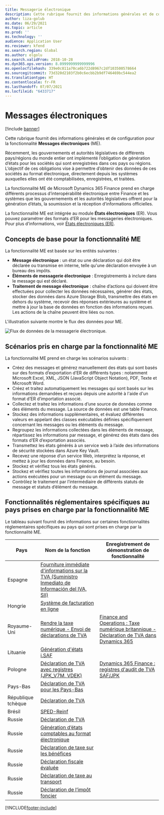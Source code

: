 ```yaml
---
title: Messagerie électronique
description: Cette rubrique fournit des informations générales et de configuration pour la messagerie électronique dans Microsoft Dynamics 365 Finance.
author: liza-golub
ms.date: 06/29/2021
ms.topic: article
ms.prod: ''
ms.technology: ''
audience: Application User
ms.reviewer: kfend
ms.search.region: Global
ms.author: elgolu
ms.search.validFrom: 2018-10-28
ms.dyn365.ops.version: 8.0999999999999996
ms.openlocfilehash: 339e0c811a70ca6b722d8967c2df103500578664
ms.sourcegitcommit: 73d320d2103f2b0c6ecbb2b9df746469bc544ea2
ms.translationtype: HT
ms.contentlocale: fr-FR
ms.lasthandoff: 07/07/2021
ms.locfileid: "6433717"
---
```

# <a name="electronic-messaging"></a>Messages électroniques

[!include [banner](../includes/banner.md)]

Cette rubrique fournit des informations générales et de configuration pour la fonctionnalité **Messages électroniques** (ME).

Récemment, les gouvernements et autorités législatives de différents pays/régions du monde entier ont implémenté l’obligation de génération d’états pour les sociétés qui sont enregistrées dans ces pays ou régions. L’objectif de ces obligations vise à permettre d’obtenir des données de ces sociétés au format électronique, directement depuis les systèmes auxquelles elles ont été comptabilisées, enregistrées, et traitées.

La fonctionnalité ME de Microsoft Dynamics 365 Finance prend en charge différents processus d’interopérabilité électronique entre Finance et les systèmes que les gouvernements et les autorités législatives offrent pour la génération d’états, la soumission et la réception d’informations officielles.

La fonctionnalité ME est intégrée au module **États électroniques** (ER). Vous pouvez paramétrer des formats d’ER pour les messageries électroniques. Pour plus d’informations, voir [États électroniques (ER)](/dynamics365/unified-operations/dev-itpro/analytics/general-electronic-reporting).

## <a name="basic-concepts-for-em-functionality"></a>Concepts de base pour la fonctionnalité ME

La fonctionnalité ME est basée sur les entités suivantes :

- **Message électronique** : un état ou une déclaration qui doit être déclarée ou transmise en interne, telle qu'une déclaration envoyée à un bureau des impôts.
- **Éléments de messagerie électronique** : Enregistrements à inclure dans le message qui est déclaré.
- **Traitement de message électronique** : chaîne d’actions qui doivent être effectuées pour collecter les données nécessaires, générer des états, stocker des données dans Azure Storage Blob, transmettre des états en dehors du système, recevoir des réponses extérieures au système et mettre à jour la base de données en fonction des informations reçues. Les actions de la chaîne peuvent être liées ou non.

L'illustration suivante montre le flux des données pour ME.

![Flux de données de la messagerie électronique.](media/electronic-messaging-data-flow.png)

## <a name="scenarios-supported-by-the-em-functionality"></a>Scénarios pris en charge par la fonctionnalité ME

La fonctionnalité ME prend en charge les scénarios suivants :

- Créez des messages et générez manuellement des états qui sont basés sur des formats d’exportation d’ER de différents types : notamment Microsoft Excel, XML, JSON (JavaScript Object Notation), PDF, Texte et Microsoft Word.
- Créez et traitez automatiquement les messages qui sont basés sur les informations demandées et reçues depuis une autorité à l'aide d'un format d’ER d’importation associé.
- Collectez et traitez les informations d’une source de données comme des éléments du message. La source de données est une table Finance.
- Stockez des informations supplémentaires, et évaluez différentes valeurs en appelant des classes exécutables définies spécifiquement concernant les messages ou les éléments du message.
- Regroupez les informations collectées dans les éléments de message, répartissez les informations par message, et générez des états dans des formats d’ER d’exportation associés.
- Transmettez les états générés à un service web à l’aide des informations de sécurité stockées dans Azure Key Vault.
- Recevez une réponse d’un service Web, interprétez la réponse, et mettez à jour les données dans Finance, au besoin.
- Stockez et vérifiez tous les états générés.
- Stockez et vérifiez toutes les informations de journal associées aux actions exécutées pour un message ou un élément du message.
- Contrôlez le traitement par l’intermédiaire de différents statuts de message et statuts d’élément du message.

## <a name="country-specific-regulatory-features-supported-by-the-em-functionality"></a>Fonctionnalités réglementaires spécifiques au pays prises en charge par la fonctionnalité ME

Le tableau suivant fournit des informations sur certaines fonctionnalités réglementaires spécifiques au pays qui sont prises en charge par la fonctionnalité ME.

| Pays     | Nom de la fonction | Enregistrement de démonstration de fonctionnalité |
|-------------|--------------|------------------------|
| Espagne       | [Fourniture immédiate d'informations sur la TVA (Suministro Inmediato de Información del IVA, SII)](../localizations/emea-esp-sii.md) | |
| Hongrie     | [Système de facturation en ligne](../localizations/emea-hun-online-invoicing.md) | |
| Royaume-Uni | [Rendre la taxe numérique - Envoi de déclarations de TVA](../localizations/emea-gbr-mtd-vat-integration.md) | [Finance and Operations : Taxe numérique britannique - Déclaration de TVA dans Dynamics 365](https://community.dynamics.com/365/b/techtalks/posts/finance-and-operations-uk-digital-tax-vat-declaration-in-dynamics-365) |
| Lituanie   | [Génération d'états i.SAF](../localizations/emea-ltu-isaf.md) | |
| Pologne      | [Déclaration de TVA avec registres (JPK_V7M, VDEK)](../localizations/emea-pol-vdek.md) | [Dynamics 365 Finance : registres d'audit de TVA SAF/JPK](https://community.dynamics.com/365/b/techtalks/posts/dynamics-365-finance-saf-jpk-vat-audit-registers-june-4-2020) |
| Pays-Bas | [Déclaration de TVA pour les Pays-Bas](../localizations/emea-nl-vat-declaration-netherlands.md) | |
| République tchèque | [Déclaration de TVA](../localizations/emea-cze-vat-declaration-tax-declaration-model.md) | |
| Brésil      | [SPED-Reinf](../localizations/latam-bra-sped-reinf-overview.md) | |
| Russie      | [Déclaration de TVA](../localizations/rus-vat-declaration.md) | |
| Russie      | [Génération d’états comptables au format électronique](../localizations/rus-accounting-reporting.md) | |
| Russie      | [Déclaration de taxe sur les bénéfices](../localizations/rus-profit-tax-declaration.md) | |
| Russie      | [Déclaration fiscale évaluée](../localizations/rus-assessed-tax-declaration.md) | |
| Russie      | [Déclaration de taxe au transport](../localizations/rus-transport-tax-declaration.md) | |
| Russie      | [Déclaration de l’impôt foncier](../localizations/rus-land-tax-declaration.md) | |


[!INCLUDE[footer-include](../../includes/footer-banner.md)]

